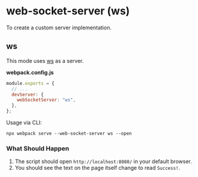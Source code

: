 # web-socket-server (ws)

To create a custom server implementation.

## ws

This mode uses [ws](https://github.com/websockets/ws) as a server.

**webpack.config.js**

```js
module.exports = {
  // ...
  devServer: {
    webSocketServer: "ws",
  },
};
```

Usage via CLI:

```console
npx webpack serve --web-socket-server ws --open
```

### What Should Happen

1. The script should open `http://localhost:8080/` in your default browser.
2. You should see the text on the page itself change to read `Success!`.
